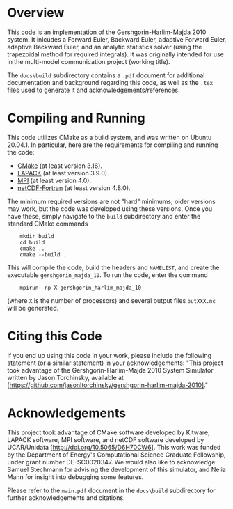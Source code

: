 # Overview

This code is an implementation of the Gershgorin-Harlim-Majda 2010 system. It inlcudes a Forward Euler, Backward Euler, adaptive Forward Euler, adaptive Backward Euler, and an analytic statistics solver (using the trapezoidal method for required integrals). It was originally intended for use in the multi-model communication project (working title).

The `docs\build` subdirectory contains a `.pdf` document for additional documentation and background regarding this code, as well as the `.tex` files used to generate it and acknowledgements/references.

# Compiling and Running

This code utilizes CMake as a build system, and was written on Ubuntu 20.04.1. In particular, here are the requirements for compiling and running the code:
  - [CMake](https://gitlab.kitware.com/cmake/cmake) (at least version 3.16).
  - [LAPACK](https://github.com/Reference-LAPACK/lapack) (at least version 3.9.0).
  - [MPI](https://www.mpi-forum.org/docs/) (at least version 4.0).
  - [netCDF-Fortran](https://github.com/Unidata/netcdf-fortran) (at least version 4.8.0).

The minimum required versions are not "hard" minimums; older versions may work, but the code was developed using these versions. Once you have these, simply navigate to the `build` subdirectory and enter the standard CMake commands
```
	mkdir build
	cd build
	cmake ..
	cmake --build .
```

This will compile the code, build the headers and `NAMELIST`, and create the executable `gershgorin_majda_10`. To run the code, enter the command
```
	mpirun -np X gershgorin_harlim_majda_10
```
(where `X` is the number of processors) and several output files `outXXX.nc` will be generated.

# Citing this Code

If you end up using this code in your work, please include the following statement (or a similar statement) in your acknowledgements:
"This project took advantage of the Gershgorin-Harlim-Majda 2010 System Simulator written by Jason Torchinsky, available at [https://github.com/jasonltorchinsky/gershgorin-harlim-majda-2010]."

# Acknowledgements

This project took advantage of CMake software developed by Kitware, LAPACK software, MPI software, and netCDF software developed by UCAR/Unidata [http://doi.org/10.5065/D6H70CW6]. This work was funded by the Department of Energy's Computational Science Graduate Fellowship, under grant number DE-SC0020347. We would also like to acknowledge Samuel Stechmann for advising the development of this simulator, and Nelia Mann for insight into debugging some features.

Please refer to the `main.pdf` document in the `docs\build` subdirectory for further acknowledgements and citations.


